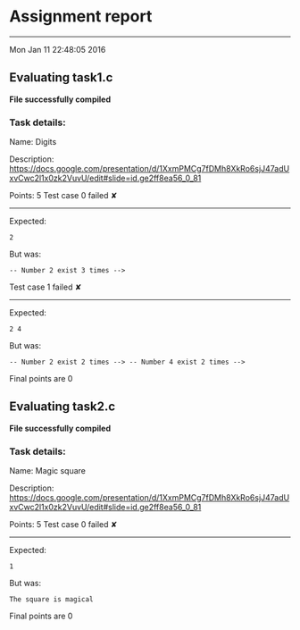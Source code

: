 # Assignment report
---
Mon Jan 11 22:48:05 2016

## Evaluating task1.c

**File successfully compiled**

### Task details:

Name: Digits

Description: https://docs.google.com/presentation/d/1XxmPMCg7fDMh8XkRo6sjJ47adUxvCwc2l1x0zk2VuvU/edit#slide=id.ge2ff8ea56_0_81

Points: 5
Test case 0 failed ✘ 

---
Expected:
```
2
```
But was:
```
-- Number 2 exist 3 times -->
```
Test case 1 failed ✘ 

---
Expected:
```
2 4
```
But was:
```
-- Number 2 exist 2 times --> -- Number 4 exist 2 times -->
```

 Final points are 0
## Evaluating task2.c

**File successfully compiled**

### Task details:

Name: Magic square

Description: https://docs.google.com/presentation/d/1XxmPMCg7fDMh8XkRo6sjJ47adUxvCwc2l1x0zk2VuvU/edit#slide=id.ge2ff8ea56_0_81

Points: 5
Test case 0 failed ✘ 

---
Expected:
```
1
```
But was:
```
The square is magical
```

 Final points are 0
